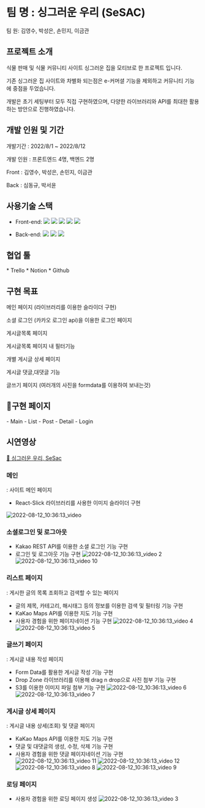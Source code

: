 
<h1>팀 명 : 싱그러운 우리 (SeSAC)</h1>

팀 원: 김영수, 박성은, 손민지, 이금관


<h2>프로젝트 소개</h2>

식물 판매 및 식물 커뮤니티 사이트 싱그러운 집을 모티브로 한 프로젝트 입니다.

기존 싱그러운 집 사이트와 차별화 되는점은 e-커머셜 기능을 제외하고 커뮤니티 기능에 중점을 두었습니다.

개발은 초기 세팅부터 모두 직접 구현하였으며, 다양한 라이브러리와 API를 최대한 활용하는 방안으로 진행하였습니다.

<h2>개발 인원 및 기간</h2>

개발기간 : 2022/8/1 ~ 2022/8/12

개발 인원 : 프론트엔드 4명, 백엔드 2명

Front : 김영수, 박성은, 손민지, 이금관

Back : 심동규, 박서윤

<h2>사용기술 스택</h2>

 - Front-end: <img src="https://img.shields.io/badge/html5-E34F26?style=flat-square&logo=react&logoColor=white"/> <img src="https://img.shields.io/badge/Sass-CC6699?style=flat-square&logo=Sass&logoColor=white"/> <img src="https://img.shields.io/badge/javascript-F7DF1E?style=flat-square&logo=react&logoColor=white"/> <img src="https://img.shields.io/badge/react-61DAFB?style=flat-square&logo=react&logoColor=white"/> <img src="https://img.shields.io/badge/ReactRouter-CA4245?style=flat-square&logo=ReactRouter&logoColor=white"/>

- Back-end: <img src="https://img.shields.io/badge/Python-3776AB?style=flat-square&logo=Python&logoColor=white"/> <img src="https://img.shields.io/badge/Django-092E20?style=flat-square&logo=Django&logoColor=white"/> <img src="https://img.shields.io/badge/MySQL-4479A1?style=flat-square&logo=MySQL&logoColor=white"/>




<h2>협업 툴</h2>
* Trello
* Notion
* Github

<h2>구현 목표</h2>

메인 페이지 (라이브러리를 이용한 슬라이더 구현)

소셜 로그인 (카카오 로그인 api)을 이용한 로그인 페이지

게시글목록 페이지

게시글목록 페이지 내 필터기능

개별 게시글 상세 페이지

게시글 댓글,대댓글 기능

글쓰기 페이지 (여러개의 사진을 formdata를 이용하여 보내는것)

<h2>🌟구현 페이지</h2>
- Main
- List
- Post
- Detail
- Login

<h2>시연영상</h2>

[🌱 싱그러운 우리, SeSac](http://www.youtube.com/watch?v=ayGvLwikPxk)

### 메인
: 사이트 메인 페이지
- React-Slick 라이브러리를 사용한 이미지 슬라이더 구현

![2022-08-12_10:36:13_video](https://user-images.githubusercontent.com/104430030/184285325-a0b7a399-1acd-4291-939e-822bf55ee7c2.GIF)

### 소셜로그인 및 로그아웃
- Kakao REST API를 이용한 소셜 로그인 기능 구현
- 로그인 및 로그아웃 기능 구현
![2022-08-12_10:36:13_video 2](https://user-images.githubusercontent.com/104430030/184285340-ee5e048f-7c4b-4b57-9593-2896b547785e.GIF)
![2022-08-12_10:36:13_video 10](https://user-images.githubusercontent.com/104430030/184287240-f172a994-ea8e-461b-9098-db83d5e843e5.GIF)


### 리스트 페이지
: 게시한 글의 목록 조회하고 검색할 수 있는 페이지
- 글의 제목, 카테고리, 해시태그 등의 정보를 이용한 검색 및 필터링 기능 구현
- KaKao Maps API를 이용한 지도 기능 구현
- 사용자 경험을 위한 페이지네이션 기능 구현
![2022-08-12_10:36:13_video 4](https://user-images.githubusercontent.com/104430030/184285717-1153760c-cf3e-4077-893f-bd4cbb9aa548.GIF)
![2022-08-12_10:36:13_video 5](https://user-images.githubusercontent.com/104430030/184285725-4c81c58e-d5db-4789-97e5-640f5a461dbc.GIF)

### 글쓰기 페이지
: 게시글 내용 작성 페이지
- Form Data를 활용한 게시글 작성 기능 구현
- Drop Zone 라이브러리를 이용해 drag n drop으로 사진 첨부 기능 구현
- S3를 이용한 이미지 파일 첨부 기능 구현
![2022-08-12_10:36:13_video 6](https://user-images.githubusercontent.com/104430030/184286796-d27b30a6-fa53-435b-adb5-8118400a72ef.GIF)
![2022-08-12_10:36:13_video 7](https://user-images.githubusercontent.com/104430030/184286846-0a524f00-b19d-41e9-949c-28c496a108b0.GIF)

### 게시글 상세 페이지
: 게시글 내용 상세(조회) 및 댓글 페이지
- KaKao Maps API를 이용한 지도 기능 구현
- 댓글 및 대댓글의 생성, 수정, 삭제 기능 구현
- 사용자 경험을 위한 댓글 페이지네이션 기능 구현
![2022-08-12_10:36:13_video 11](https://user-images.githubusercontent.com/104430030/184287166-e906db31-38ad-4c31-9977-bc0cfc8a0e98.GIF)
![2022-08-12_10:36:13_video 12](https://user-images.githubusercontent.com/104430030/184287193-25fc5f1c-1521-4736-aea3-ae1d14cb6e4c.GIF)
![2022-08-12_10:36:13_video 8](https://user-images.githubusercontent.com/104430030/184287120-328c6e8b-2a82-4413-a752-6daf8a689056.GIF)
![2022-08-12_10:36:13_video 9](https://user-images.githubusercontent.com/104430030/184287124-347473db-a34e-4cd6-af8a-72b9a3a44540.GIF)

### 로딩 페이지
- 사용자 경험을 위한 로딩 페이지 생성
![2022-08-12_10:36:13_video 3](https://user-images.githubusercontent.com/104430030/184287309-7bde2d4f-09df-40e8-a565-48bfdd751e55.GIF)

